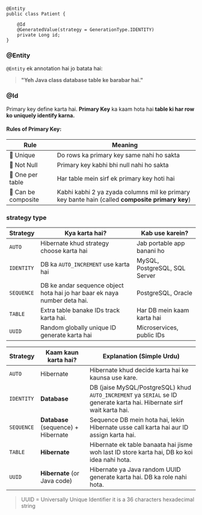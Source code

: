 


```
@Entity  
public class Patient {  
  
    @Id  
    @GeneratedValue(strategy = GenerationType.IDENTITY)  
    private Long id;   
}
```


### @Entity

`@Entity` ek annotation hai jo batata hai:

> **"Yeh Java class database table ke barabar hai."**


### @Id

Primary key define karta hai.
**Primary Key** ka kaam hota hai **table ki har row ko uniquely identify karna.**

#### Rules of Primary Key:

|Rule|Meaning|
|---|---|
|🔹 Unique|Do rows ka primary key same nahi ho sakta|
|🔹 Not Null|Primary key kabhi bhi null nahi ho sakta|
|🔹 One per table|Har table mein sirf ek primary key hoti hai|
|🔹 Can be composite|Kabhi kabhi 2 ya zyada columns mil ke primary key bante hain (called **composite primary key**)|


### strategy type

| Strategy   | Kya karta hai?                                                            | Kab use karein?               |
| ---------- | ------------------------------------------------------------------------- | ----------------------------- |
| `AUTO`     | Hibernate khud strategy choose karta hai                                  | Jab portable app banani ho    |
| `IDENTITY` | DB ka `AUTO_INCREMENT` use karta hai                                      | MySQL, PostgreSQL, SQL Server |
| `SEQUENCE` | DB ke andar sequence object hota hai jo har baar ek naya number deta hai. | PostgreSQL, Oracle            |
| `TABLE`    | Extra table banake IDs track karta hai.                                   | Har DB mein kaam karta hai    |
| `UUID`     | Random globally unique ID generate karta hai                              | Microservices, public IDs     |

|**Strategy**|**Kaam kaun karta hai?**|**Explanation (Simple Urdu)**|
|---|---|---|
|`AUTO`|Hibernate|Hibernate khud decide karta hai ke kaunsa use kare.|
|`IDENTITY`|**Database**|DB (jaise MySQL/PostgreSQL) khud `AUTO_INCREMENT` ya `SERIAL` se ID generate karta hai. Hibernate sirf wait karta hai.|
|`SEQUENCE`|**Database** (sequence) + Hibernate|Sequence DB mein hota hai, lekin Hibernate usse call karta hai aur ID assign karta hai.|
|`TABLE`|**Hibernate**|Hibernate ek table banaata hai jisme woh last ID store karta hai, DB ko koi idea nahi hota.|
|`UUID`|**Hibernate** (or Java code)|Hibernate ya Java random UUID generate karta hai. DB ka role nahi hota.|

> UUID = Universally Unique Identifier
> it is a 36 characters hexadecimal string

